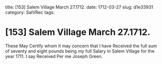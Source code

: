 title: [153] Salem Village March 27.1712.
date: 1712-03-27
slug: d1e33931
category: SalVRec
tags: 


<div markdown class="doc" id="d1e33931">


# [153] Salem Village March 27.1712.

These May Certify whom it may concern that I have Received the full sum of seventy and eight pounds being my full Salary in Salem Village for the year 1711. I say Received Per me Joseph Green.
</div>
